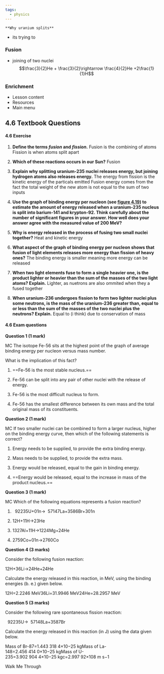 ```yaml
---
tags:
  - physics
---
```

	**Why uranium splits**
- its trying to 

### Fusion
- joining of two nuclei 
$$\frac{3}{2}He + \frac{3}{2}\rightarrow \frac{4}{2}He +2\frac{1}{1}H$$
### Enrichment
- Lesson content
- Resources
- Main menu

## 4.6 Textbook Questions

#### 4.6 Exercise

1. **Define the terms _fusion_ and _fission_.**
    Fusion is the combining of atoms
    Fission is when atoms split apart
2. **Which of these reactions occurs in our Sun?**
    Fusion
3. **Explain why splitting uranium-235 nuclei releases energy, but joining hydrogen atoms also releases energy.**
    The energy from fission is the kinetic energy of the particals emitted
    Fusion energy comes from the fact the total weight of the new atom is not equal to the sum of two inputs
4. **Use the graph of binding energy per nucleon (see [figure 4.19](https://content2.learnon.com.au/title?isbn=9781119887843&subisbn=&topicid=5382&subtopicid=67648#F4.18)) to estimate the amount of energy released when a uranium-235 nucleus is split into barium-141 and krypton-92. Think carefully about the number of significant figures in your answer. How well does your answer agree with the measured value of 200 MeV?**
    
5. **Why is energy released in the process of fusing two small nuclei together?**
    Heat and kinetic energy
6. **What aspect of the graph of binding energy per nucleon shows that fusion of light elements releases more energy than fission of heavy ones?**
	    The binding energy is smaller meaning more energy can be released
7. **When two light elements fuse to form a single heavier one, is the product lighter or heavier than the sum of the masses of the two light atoms? Explain.**
    Lighter, as nuetrons are also ommited when they a fused together
8. **When uranium-236 undergoes fission to form two lighter nuclei plus some neutrons, is the mass of the uranium-236 greater than, equal to or less than the sum of the masses of the two nuclei plus the neutrons? Explain.**
    Equal to (i think) due to conservation of mass

#### 4.6 Exam questions

**[](https://content2.learnon.com.au/embedded-searchlight?&isbn=9781119887843&assetid=tlvd-4090)Question 1 (1 mark)**

MC The isotope Fe-56 sits at the highest point of the graph of average binding energy per nucleon versus mass number.

What is the implication of this fact?

1. ==Fe-56 is the most stable nucleus.==
    
2. Fe-56 can be split into any pair of other nuclei with the release of energy.
    
3. Fe-56 is the most difficult nucleus to form.
    
4. Fe-56 has the smallest difference between its own mass and the total original mass of its constituents.
    

**[](https://content2.learnon.com.au/embedded-searchlight?&isbn=9781119887843&assetid=tlvd-4091)Question 2 (1 mark)**

MC If two smaller nuclei can be combined to form a larger nucleus, higher on the binding energy curve, then which of the following statements is correct?

1. Energy needs to be supplied, to provide the extra binding energy.
    
2. Mass needs to be supplied, to provide the extra mass.
    
3. Energy would be released, equal to the gain in binding energy.
    
4. ==Energy would be released, equal to the increase in mass of the product nucleus.==
    

**[](https://content2.learnon.com.au/embedded-searchlight?&isbn=9781119887843&assetid=tlvd-4092)Question 3 (1 mark)**

MC Which of the following equations represents a fusion reaction?

1.   92235U+01n→  57147La+3586Br+301n
    
2. 12H+11H→23He
    
3. 1327Al+11H→1224Mg+24He
    
4. 2759Co+01n→2760Co
    

**[](https://content2.learnon.com.au/embedded-searchlight?&isbn=9781119887843&assetid=tlvd-4093)Question 4 (3 marks)**

Consider the following fusion reaction:

12H+36Li→24He+24He

Calculate the energy released in this reaction, in MeV, using the binding energies (b. e.) given below.

12H=2.2246 MeV36Li=31.9946 MeV24He=28.2957 MeV

**[](https://content2.learnon.com.au/embedded-searchlight?&isbn=9781119887843&assetid=tlvd-4094)Question 5 (3 marks)**

Consider the following rare spontaneous fission reaction:

  92235U→  57148La+3587Br

Calculate the energy released in this reaction (in J) using the data given below.

Mass of Br-87=1.443 318 4×10−25 kgMass of La-148=2.456 414 0×10−25 kgMass of U-235=3.902 904 4×10−25 kgc=2.997 92×108 m s−1

Walk Me Through